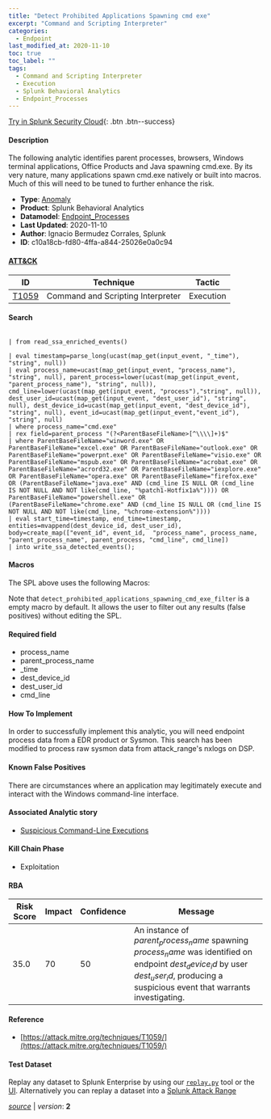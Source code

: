 ```yaml
---
title: "Detect Prohibited Applications Spawning cmd exe"
excerpt: "Command and Scripting Interpreter"
categories:
  - Endpoint
last_modified_at: 2020-11-10
toc: true
toc_label: ""
tags:
  - Command and Scripting Interpreter
  - Execution
  - Splunk Behavioral Analytics
  - Endpoint_Processes
---
```




[Try in Splunk Security Cloud](https://www.splunk.com/en_us/cyber-security.html){: .btn .btn--success}

#### Description

The following analytic identifies parent processes, browsers, Windows terminal applications, Office Products and Java spawning cmd.exe. By its very nature, many applications spawn cmd.exe natively or built into macros. Much of this will need to be tuned to further enhance the risk.

- **Type**: [Anomaly](https://github.com/splunk/security_content/wiki/Detection-Analytic-Types)
- **Product**: Splunk Behavioral Analytics
- **Datamodel**: [Endpoint_Processes](https://docs.splunk.com/Documentation/CIM/latest/User/EndpointProcesses)
- **Last Updated**: 2020-11-10
- **Author**: Ignacio Bermudez Corrales, Splunk
- **ID**: c10a18cb-fd80-4ffa-a844-25026e0a0c94


#### [ATT&CK](https://attack.mitre.org/)

| ID             | Technique        |  Tactic             |
| -------------- | ---------------- |-------------------- |
| [T1059](https://attack.mitre.org/techniques/T1059/) | Command and Scripting Interpreter | Execution |

#### Search

```

| from read_ssa_enriched_events()

| eval timestamp=parse_long(ucast(map_get(input_event, "_time"), "string", null)) 
| eval process_name=ucast(map_get(input_event, "process_name"), "string", null), parent_process=lower(ucast(map_get(input_event, "parent_process_name"), "string", null)), cmd_line=lower(ucast(map_get(input_event, "process"),"string", null)), dest_user_id=ucast(map_get(input_event, "dest_user_id"), "string", null), dest_device_id=ucast(map_get(input_event, "dest_device_id"), "string", null), event_id=ucast(map_get(input_event,"event_id"), "string", null) 
| where process_name="cmd.exe" 
| rex field=parent_process "(?<ParentBaseFileName>[^\\\\]+)$" 
| where ParentBaseFileName="winword.exe" OR ParentBaseFileName="excel.exe" OR ParentBaseFileName="outlook.exe" OR ParentBaseFileName="powerpnt.exe" OR ParentBaseFileName="visio.exe" OR ParentBaseFileName="mspub.exe" OR ParentBaseFileName="acrobat.exe" OR ParentBaseFileName="acrord32.exe" OR ParentBaseFileName="iexplore.exe" OR ParentBaseFileName="opera.exe" OR ParentBaseFileName="firefox.exe" OR (ParentBaseFileName="java.exe" AND (cmd_line IS NULL OR (cmd_line IS NOT NULL AND NOT like(cmd_line, "%patch1-Hotfix1a%")))) OR ParentBaseFileName="powershell.exe" OR (ParentBaseFileName="chrome.exe" AND (cmd_line IS NULL OR (cmd_line IS NOT NULL AND NOT like(cmd_line, "%chrome-extension%")))) 
| eval start_time=timestamp, end_time=timestamp, entities=mvappend(dest_device_id, dest_user_id), body=create_map(["event_id", event_id,  "process_name", process_name, "parent_process_name", parent_process, "cmd_line", cmd_line]) 
| into write_ssa_detected_events();
```

#### Macros
The SPL above uses the following Macros:

Note that `detect_prohibited_applications_spawning_cmd_exe_filter` is a empty macro by default. It allows the user to filter out any results (false positives) without editing the SPL.

#### Required field
* process_name
* parent_process_name
* _time
* dest_device_id
* dest_user_id
* cmd_line


#### How To Implement
In order to successfully implement this analytic, you will need endpoint process data from a EDR product or Sysmon. This search has been modified to process raw sysmon data from attack_range&#39;s nxlogs on DSP.

#### Known False Positives
There are circumstances where an application may legitimately execute and interact with the Windows command-line interface.

#### Associated Analytic story
* [Suspicious Command-Line Executions](/stories/suspicious_command-line_executions)


#### Kill Chain Phase
* Exploitation



#### RBA

| Risk Score  | Impact      | Confidence   | Message      |
| ----------- | ----------- |--------------|--------------|
| 35.0 | 70 | 50 | An instance of $parent_process_name$ spawning $process_name$ was identified on endpoint $dest_device_id$ by user $dest_user_id$, producing a suspicious event that warrants investigating. |




#### Reference

* [https://attack.mitre.org/techniques/T1059/](https://attack.mitre.org/techniques/T1059/)



#### Test Dataset
Replay any dataset to Splunk Enterprise by using our [`replay.py`](https://github.com/splunk/attack_data#using-replaypy) tool or the [UI](https://github.com/splunk/attack_data#using-ui).
Alternatively you can replay a dataset into a [Splunk Attack Range](https://github.com/splunk/attack_range#replay-dumps-into-attack-range-splunk-server)




[*source*](https://github.com/splunk/security_content/tree/develop/detections/endpoint/detect_prohibited_applications_spawning_cmd_exe.yml) \| *version*: **2**